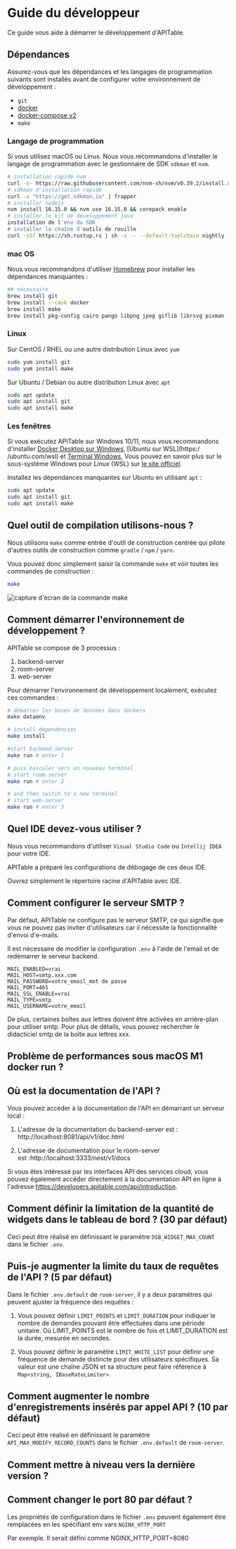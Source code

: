 # Guide du développeur

Ce guide vous aide à démarrer le développement d'APITable.

## Dépendances

Assurez-vous que les dépendances et les langages de programmation suivants sont installés avant de configurer votre environnement de développement :

- `git`
- [docker](https://docs.docker.com/engine/install/)
- [docker-compose v2](https://docs.docker.com/engine/install/)
- `make`


### Langage de programmation

Si vous utilisez macOS ou Linux. Nous vous recommandons d'installer le langage de programmation avec le gestionnaire de SDK `sdkman` et `nvm`.

```bash
# installation rapide nvm
curl -o- https://raw.githubusercontent.com/nvm-sh/nvm/v0.39.2/install.sh | frapper
# sdkman d'installation rapide
curl -s "https://get.sdkman.io" | frapper
# installer nodejs
nvm install 16.15.0 && nvm use 16.15.0 && corepack enable
# installer le kit de développement java
installation de l'env du SDK
# installer la chaîne d'outils de rouille
curl -sSf https://sh.rustup.rs | sh -s -- --default-toolchain nightly --profile minimal -y && source "$HOME/.cargo/env"
```

### mac OS

Nous vous recommandons d'utiliser [Homebrew](https://brew.sh/) pour installer les dépendances manquantes :

```bash
## nécessaire
brew install git
brew install --cask docker
brew install make
brew install pkg-config cairo pango libpng jpeg giflib librsvg pixman
```

### Linux

Sur CentOS / RHEL ou une autre distribution Linux avec `yum`

```bash
sudo yum install git
sudo yum install make
```

Sur Ubuntu / Debian ou autre distribution Linux avec `apt`

```bash
sudo apt update
sudo apt install git
sudo apt install make
```


### Les fenêtres

Si vous exécutez APITable sur Windows 10/11, nous vous recommandons d'installer [Docker Desktop sur Windows](https://docs.docker.com/desktop/install/windows-install/), \[Ubuntu sur WSL\](https:/ /ubuntu.com/wsl) et [Terminal Windows](https://aka.ms/terminal), Vous pouvez en savoir plus sur le sous-système Windows pour Linux (WSL) sur [le site officiel](https://learn.microsoft.com/en-us/windows/wsl).

Installez les dépendances manquantes sur Ubuntu en utilisant `apt` :

```bash
sudo apt update
sudo apt install git
sudo apt install make
```


## Quel outil de compilation utilisons-nous ?

Nous utilisons `make` comme entrée d'outil de construction centrée qui pilote d'autres outils de construction comme `gradle` / `npm` / `yarn`.

Vous pouvez donc simplement saisir la commande `make` et voir toutes les commandes de construction :

```bash
make
```

![capture d'écran de la commande make](../static/make.png)



## Comment démarrer l'environnement de développement ?

APITable se compose de 3 processus :

1. backend-server
2. room-server
3. web-server

Pour démarrer l'environnement de développement localement, exécutez ces commandes :

```bash
# démarrer les bases de données dans dockers
make dataenv 

# install dependencies
make install 

#start backend-server
make run # enter 1  

# puis basculer vers un nouveau terminal
# start room-server
make run # enter 2

# and then switch to a new terminal
# start web-server
make run # enter 3

```




## Quel IDE devez-vous utiliser ?

Nous vous recommandons d'utiliser `Visual Studio Code` ou `Intellij IDEA` pour votre IDE.

APITable a préparé les configurations de débogage de ces deux IDE.

Ouvrez simplement le répertoire racine d'APITable avec IDE.



## Comment configurer le serveur SMTP ?

Par défaut, APITable ne configure pas le serveur SMTP, ce qui signifie que vous ne pouvez pas inviter d'utilisateurs car il nécessite la fonctionnalité d'envoi d'e-mails.

Il est nécessaire de modifier la configuration `.env` à l'aide de l'email et de redémarrer le serveur backend.

```
MAIL_ENABLED=vrai
MAIL_HOST=smtp.xxx.com
MAIL_PASSWORD=votre_email_mot de passe
MAIL_PORT=465
MAIL_SSL_ENABLE=vrai
MAIL_TYPE=smtp
MAIL_USERNAME=votre_email
```

De plus, certaines boîtes aux lettres doivent être activées en arrière-plan pour utiliser smtp. Pour plus de détails, vous pouvez rechercher le didacticiel smtp de la boîte aux lettres xxx.


## Problème de performances sous macOS M1 docker run ?

## Où est la documentation de l'API ?

Vous pouvez accéder à la documentation de l'API en démarrant un serveur local :

1. L'adresse de la documentation du backend-server est : http://localhost:8081/api/v1/doc.html

2. L'adresse de documentation pour le room-server est :http://localhost:3333/nest/v1/docs

Si vous êtes intéressé par les interfaces API des services cloud, vous pouvez également accéder directement à la documentation API en ligne à l'adresse https://developers.apitable.com/api/introduction.

## Comment définir la limitation de la quantité de widgets dans le tableau de bord ? (30 par défaut)

Ceci peut être réalisé en définissant le paramètre `DSB_WIDGET_MAX_COUNT` dans le fichier `.env`.

## Puis-je augmenter la limite du taux de requêtes de l'API ? (5 par défaut)

Dans le fichier `.env.default` de `room-server`, il y a deux paramètres qui peuvent ajuster la fréquence des requêtes :

1. Vous pouvez définir `LIMIT_POINTS` et `LIMIT_DURATION` pour indiquer le nombre de demandes pouvant être effectuées dans une période unitaire. Où LIMIT_POINTS est le nombre de fois et LIMIT_DURATION est la durée, mesurée en secondes.

2. Vous pouvez définir le paramètre `LIMIT_WHITE_LIST` pour définir une fréquence de demande distincte pour des utilisateurs spécifiques. Sa valeur est une chaîne JSON et sa structure peut faire référence à `Map<string, IBaseRateLimiter>`.

## Comment augmenter le nombre d'enregistrements insérés par appel API ? (10 par défaut)

Ceci peut être réalisé en définissant le paramètre `API_MAX_MODIFY_RECORD_COUNTS` dans le fichier `.env.default` de `room-server`.


## Comment mettre à niveau vers la dernière version ?


## Comment changer le port 80 par défaut ?
Les propriétés de configuration dans le fichier `.env` peuvent également être remplacées en les spécifiant env vars `NGINX_HTTP_PORT`

Par exemple. Il serait défini comme NGINX_HTTP_PORT=8080